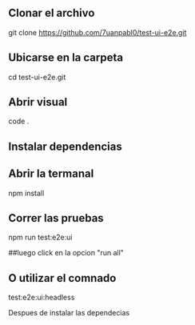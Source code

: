 ## Clonar el archivo 

git clone https://github.com/7uanpabl0/test-ui-e2e.git

## Ubicarse en la carpeta

cd test-ui-e2e.git 

## Abrir visual

code .

## Instalar dependencias
## Abrir la termanal

npm install

## Correr las pruebas

npm run test:e2e:ui

##luego click en la opcion "run all"
## O utilizar el comnado

test:e2e:ui:headless

Despues de instalar las dependecias 
